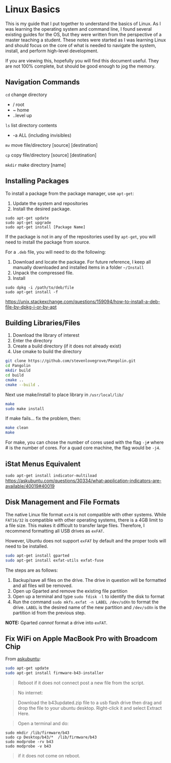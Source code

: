 # Linux Basics
This is my guide that I put together to understand the basics of Linux.  As I was learning the operating system and command line, I found several existing guides for the OS, but they were written from the perspective of a master teaching a student.  These notes were started as I was learning Linux and should focus on the core of what is needed to navigate the system, install, and perform high-level development.

If you are viewing this, hopefully you will find this document useful.  They are not 100% complete, but should be good enough to jog the memory.

## Navigation Commands

`cd` change directory
- / root
- ~ home
- ..level up

`ls` list directory contents
-  -a ALL (including invisibles)

`mv` move file/directory [source] [destination]

`cp` copy file/directory [source] [destination]

`mkdir` make directory [name]

## Installing Packages
To install a package from the package manager, use `apt-get`:
1. Update the system and repositories
1. Install the desired package.
```
sudo apt-get update
sudo apt-get upgrade
sudo apt-get install [Package Name]
```

If the package is not in any of the repositories used by `apt-get`, you will need to install the package from source.

For a `.deb` file, you will need to do the following:
1. Download and locate the package.  For future reference, I keep all manually downloaded and installed items in a folder `~/Install`
1. Unpack the compressed file.
2. Install
```
sudo dpkg -i /path/to/deb/file
sudo apt-get install -f
```
https://unix.stackexchange.com/questions/159094/how-to-install-a-deb-file-by-dpkg-i-or-by-apt

## Building Libraries/Files
1. Download the library of interest
1. Enter the directory
1. Create a build directory (if it does not already exist)
1. Use cmake to build the directory

```sh
git clone https://github.com/stevenlovegrove/Pangolin.git
cd Pangolin
mkdir build
cd build
cmake ..
cmake --build .
```

Next use make/install to place library in `/usr/local/lib/`

``` sh
make
sudo make install
```

If make fails... fix the problem, then:

``` sh
make clean
make
```
For make, you can chose the number of cores used with the flag `-j#` where # is the number of cores.  For a quad core machine, the flag would be `-j4`.

## iStat Menus Equivalent
`sudo apt-get install indicator-multiload
`
https://askubuntu.com/questions/30334/what-application-indicators-are-available/40019#40019

## Disk Management and File Formats
The native Linux file format `ext4` is not compatible with other systems.  While `FAT16/32` is compatible with other operating systems, there is a 4GB limit to a file size.  This makes it difficult to transfer large files.  Therefore, I recommend formatting all USB drives as `exFAT`.

However, Ubuntu does not support `exFAT` by default and the proper tools will need to be installed.

```sh
sudo apt-get install gparted
sudo apt-get install exfat-utils exfat-fuse
```

The steps are as follows:
1. Backup/save all files on the drive.  The drive in question will be formatted and all files will be removed.
1. Open up Gparted and remove the existing file partition
1. Open up a terminal and type `sudo fdisk -l` to identify the disk to format
1. Run the command `sudo mkfs.exfat -n LABEL /dev/sdXn` to format the drive.  `LABEL` is the desired name of the new partition and `/dev/sdXn` is the partition id from the previous step.

**NOTE:** Gparted _cannot_ format a drive into `exFAT`.  

## Fix WiFi on Apple MacBook Pro with Broadcom Chip
From [askubuntu](https://askubuntu.com/questions/470153/no-wireless-when-install-14-04-on-macbook-pro):

```sh
sudo apt-get update
sudo apt-get install firmware-b43-installer
```
> Reboot if it does not connect post a new file from the script.

> No internet:

> Download the b43updated.zip file to a usb flash drive then drag and drop the file to your ubuntu desktop. Right-click it and select Extract Here.

> Open a terminal and do:
```
sudo mkdir /lib/firmware/b43
sudo cp Desktop/b43/*  /lib/firmware/b43
sudo modprobe -rv b43
sudo modprobe -v b43
```
> if it does not come on reboot.
